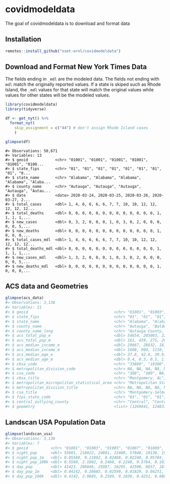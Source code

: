 
<!-- README.md is generated from README.Rmd. Please edit that file -->

# covidmodeldata

<!-- badges: start -->

<!-- badges: end -->

The goal of covidmodeldata is to download and format data

## Installation

``` r
remotes::install_github("nset-ornl/covidmodeldata")
```

## Download and Format New York Times Data

The fields ending in `_mdl` are the modeled data. The fields not ending
with `mdl` match the originally reported values. If a state is skiped
such as Rhode Island, the `_mdl` values for that state will match the
original values while values for other states will be the modeled
values.

``` r
library(covidmodeldata)
library(tidyverse)

df <- get_nyt() %>%
  format_nyt(
    skip_assignment = c("44") # don't assign Rhode Island cases
    )

glimpse(df)
```

    #> Observations: 50,671
    #> Variables: 13
    #> $ geoid            <chr> "01001", "01001", "01001", "01001", "01001", "0100...
    #> $ state_fips       <chr> "01", "01", "01", "01", "01", "01", "01", "01", "0...
    #> $ state_name       <chr> "Alabama", "Alabama", "Alabama", "Alabama", "Alaba...
    #> $ county_name      <chr> "Autauga", "Autauga", "Autauga", "Autauga", "Autau...
    #> $ date             <date> 2020-03-24, 2020-03-25, 2020-03-26, 2020-03-27, 2...
    #> $ total_cases      <dbl> 1, 4, 6, 6, 6, 6, 7, 7, 10, 10, 12, 12, 12, 12, 12...
    #> $ total_deaths     <dbl> 0, 0, 0, 0, 0, 0, 0, 0, 0, 0, 0, 0, 0, 1, 1, 1, 1,...
    #> $ new_cases        <dbl> 0, 3, 2, 0, 0, 0, 1, 0, 3, 0, 2, 0, 0, 0, 0, 0, 5,...
    #> $ new_deaths       <dbl> 0, 0, 0, 0, 0, 0, 0, 0, 0, 0, 0, 0, 0, 1, 0, 0, 0,...
    #> $ total_cases_mdl  <dbl> 1, 4, 6, 6, 6, 6, 7, 7, 10, 10, 12, 12, 12, 12, 12...
    #> $ total_deaths_mdl <dbl> 0, 0, 0, 0, 0, 0, 0, 0, 0, 0, 0, 0, 0, 1, 1, 1, 1,...
    #> $ new_cases_mdl    <dbl> 1, 3, 2, 0, 0, 0, 1, 0, 3, 0, 2, 0, 0, 0, 0, 0, 5,...
    #> $ new_deaths_mdl   <dbl> 0, 0, 0, 0, 0, 0, 0, 0, 0, 0, 0, 0, 0, 1, 0, 0, 0,...

## ACS data and Geometries

``` r
glimpse(acs_data)
#> Observations: 3,138
#> Variables: 21
#> $ geoid                                      <chr> "01001", "01003", "01005...
#> $ state_fips                                 <chr> "01", "01", "01", "01", ...
#> $ state_name                                 <chr> "Alabama", "Alabama", "A...
#> $ county_name                                <chr> "Autauga", "Baldwin", "B...
#> $ county_name_long                           <chr> "Autauga County, Alabama...
#> $ acs_total_pop_e                            <dbl> 54654, 205093, 22882, 20...
#> $ acs_total_pop_m                            <dbl> 161, 459, 275, 202, 117,...
#> $ acs_median_income_e                        <dbl> 29667, 28632, 18138, 222...
#> $ acs_median_income_m                        <dbl> 1608, 904, 1210, 1330, 1...
#> $ acs_median_age_e                           <dbl> 37.8, 42.8, 39.9, 39.9, ...
#> $ acs_median_age_m                           <dbl> 0.4, 0.3, 0.5, 1.1, 0.4,...
#> $ cbsa_code                                  <chr> "33860", "19300", "21640...
#> $ metropolitan_division_code                 <chr> NA, NA, NA, NA, NA, NA, ...
#> $ csa_code                                   <chr> "388", "380", NA, "142",...
#> $ cbsa_title                                 <chr> "Montgomery, AL", "Daphn...
#> $ metropolitan_micropolitan_statistical_area <chr> "Metropolitan Statistica...
#> $ metropolitan_division_title                <chr> NA, NA, NA, NA, NA, NA, ...
#> $ csa_title                                  <chr> "Montgomery-Selma-Alexan...
#> $ fips_state_code                            <chr> "01", "01", "01", "01", ...
#> $ central_outlying_county                    <chr> "Central", "Central", "C...
#> $ geometry                                   <list> [1269841, 1248372, 1240...
```

## Landscan USA Population Data

``` r
glimpse(landscan_usa)
#> Observations: 3,138
#> Variables: 7
#> $ geoid          <chr> "01001", "01003", "01005", "01007", "01009", "01011"...
#> $ night_pop      <dbl> 55601, 218022, 24881, 22400, 57840, 10138, 19680, 11...
#> $ night_pop_1m   <dbl> 0.05560, 0.21802, 0.02488, 0.02240, 0.05784, 0.01014...
#> $ night_pop_100k <dbl> 0.5560, 2.1802, 0.2488, 0.2240, 0.5784, 0.1014, 0.19...
#> $ day_pop        <dbl> 41423, 206846, 25987, 18295, 42508, 8857, 18774, 121...
#> $ day_pop_1m     <dbl> 0.04142, 0.20685, 0.02599, 0.01829, 0.04251, 0.00886...
#> $ day_pop_100k   <dbl> 0.4142, 2.0685, 0.2599, 0.1830, 0.4251, 0.0886, 0.18...
```
